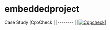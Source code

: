 # embeddedproject
Case Study
|CppCheck                   |
|--------                   |
|[![Cppcheck](https://github.com/borramanojna/embeddedproject/actions/workflows/CodeQulaity.yml/badge.svg)](https://github.com/borramanojna/embeddedproject/actions/workflows/CodeQulaity.yml)|
